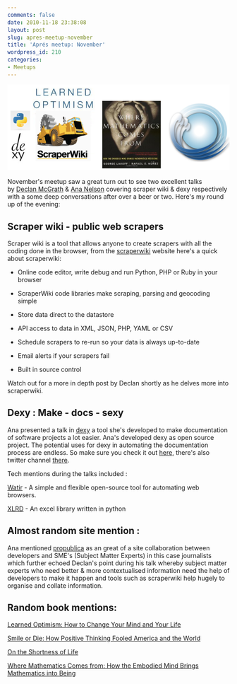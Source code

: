 ```yaml
---
comments: false
date: 2010-11-18 23:38:08
layout: post
slug: apres-meetup-november
title: 'Aprés meetup: November'
wordpress_id: 210
categories:
- Meetups
---
```


![](/images/apres-meetup-november.png)


November's meetup saw a great turn out to see two excellent talks by [Declan McGrath](http://www.twitter.com/theirishpenguin) & [Ana Nelson](http://www.twitter.com/ananelson) covering scraper wiki & dexy respectively with a some deep conversations after over a beer or two. Here's my round up of the evening:


## Scraper wiki - public web scrapers


Scraper wiki is a tool that allows anyone to create scrapers with all the coding done in the browser, from the [scraperwiki](http://www.scraperwiki.com) website here's a quick about scraperwiki:



	
  * Online code editor, write debug and run Python, PHP or Ruby in your browser

	
  * ScraperWiki code libraries make scraping, parsing and geocoding simple

	
  * Store data direct to the datastore

	
  * API access to data in XML, JSON, PHP, YAML or CSV

	
  * Schedule scrapers to re-run so your data is always up-to-date

	
  * Email alerts if your scrapers fail

	
  * Built in source control


Watch out for a more in depth post by Declan shortly as he delves more into scraperwiki.


## Dexy : Make - docs - sexy


Ana presented a talk in [dexy](http://www.dexy.it) a tool she's developed to make documentation of software projects a lot easier. Ana's developed dexy as open source project. The potential uses for dexy in automating the documentation process are endless. So make sure you check it out [here](http://www.dexy.it), there's also twitter channel [there](http://www.twitter.com/dexyit).

Tech mentions during the talks included :

[Watir](http://www.watir.com) -  A simple and flexible open-source tool for automating web browsers.

[XLRD](http://pypi.python.org/pypi/xlrd) - An excel library written in python


## Almost random site mention :


Ana mentioned [propublica](http://www.propublica.org) as an great of a site collaboration between developers and SME's (Subject Matter Experts) in this case journalists which further echoed Declan's point during his talk whereby subject matter experts who need better & more contextualised information need the help of developers to make it happen and tools such as scraperwiki help hugely to organise and collate information.


## Random book mentions:


[ Learned Optimism: How to Change Your Mind and Your Life](http://www.amazon.co.uk/Learned-Optimism-Change-Your-Mind/dp/1400078393/ref=sr_1_1?ie=UTF8&qid=1290466373&sr=8-1)

[ Smile or Die: How Positive Thinking Fooled America and the World](http://www.amazon.co.uk/Smile-Die-Positive-Thinking-America/dp/1847081738/ref=sr_1_1?ie=UTF8&qid=1290466412&sr=1-1)

[On the Shortness of Life](http://www.amazon.co.uk/Penguin-Great-Ideas-Shortness-Life/dp/014101881X/ref=sr_1_1?ie=UTF8&qid=1290466439&sr=1-1)

[ Where Mathematics Comes from: How the Embodied Mind Brings Mathematics into Being](http://www.amazon.co.uk/Where-Mathematics-Comes-Embodied-Brings/dp/0465037712/ref=sr_1_1?s=books&ie=UTF8&qid=1290466473&sr=1-1)
